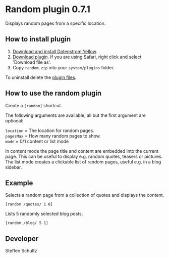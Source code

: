 Random plugin 0.7.1
===================
Displays random pages from a specific location. 

## How to install plugin

1. [Download and install Datenstrom Yellow](https://github.com/datenstrom/yellow/).
2. [Download plugin](https://github.com/schulle4u/yellow-plugins-schulle4u/raw/master/zip/random.zip). If you are using Safari, right click and select 'Download file as'.
3. Copy `random.zip` into your `system/plugins` folder.

To uninstall delete the [plugin files](update.ini).

## How to use the random plugin

Create a `[random]` shortcut. 

The following arguments are available, all but the first argument are optional:

`location` = The location for random pages.  
`pagesMax` = How many random pages to show.  
`mode` = 0/1 content or list mode

In content mode the page title and content are embedded into the current page. This can be useful to display e.g. random quotes, teasers or pictures.  
The list mode creates a clickable list of random pages, useful e.g. in a blog sidebar. 

## Example

Selects a random page from a collection of quotes and displays the content. 

`[random /quotes/ 1 0]`

Lists 5 randomly selected blog posts. 

`[random /blog/ 5 1]`

## Developer

Steffen Schultz

